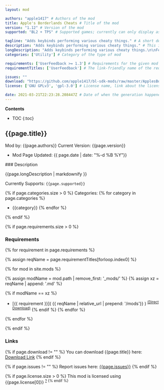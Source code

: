 ```yaml
---
layout: mod

authors: "apple1417" # Authors of the mod
title: Apple's Borderlands Cheats # Title of the mod
version: "1.12" # Version of the mod
supported: "BL2 + TPS" # Supported games; currently can only display as "BL2", "BL2 + TPS", or "TPS"

tagline: "Adds keybinds performing various cheaty things." # A short description of the mod itself.
description: "Adds keybinds performing various cheaty things." # This is set in order to keep the SEO proper
longDescription: "Adds keybinds performing various cheaty things.\n\nFeatures include (but are not limited to):\n- Infinite Ammo\n- God Mode\n- One Shot Mode\n- Ghost Mode\n- Kill All\n- Revive Self\n\nOnce enabled, visit your keybinds menu to configure binds for all these. You can also configure presets by pressing `P` when the mod is selected, which will allow you to bind multiple cheats to a single key." # Description of what the mod can do
categories: ['Utility'] # Category of the type of mod

requirements: ['UserFeedback >= 1.3'] # Requirements for the given mod
requirementTitles: ['UserFeedback'] # The link-friendly name of the requirements

issues: ""
download: "https://github.com/apple1417/bl-sdk-mods/raw/master/ApplesBorderlandsCheats/ApplesBorderlandsCheats.zip"
license: ['GNU GPLv3', 'gpl-3.0'] # License name, link about the license from https://choosealicense.com/

date: 2021-03-21T22:23:28.208447Z # Date of when the generation happened (?)
---
```

**Contents**
* TOC
{:toc}

## {{page.title}}

Mod by: {{page.authors}}
Current Version: {{page.version}}
  - Mod Page Updated: {{ page.date | date: "%-d %B %Y"}}

<p></p>
### Description

{{page.longDescription | markdownify }}

Currently Supports: `{{page.supported}}`

{% if page.categories.size > 0 %}
Categories:
{% for category in page.categories %}
  * {{category}}
{% endfor %}
<p></p>
{% endif %}

{% if page.requirements.size > 0 %}
### Requirements

{% for requirement in page.requirements %}

{% assign reqName = page.requirementTitles[forloop.index0] %}

{% for mod in site.mods %}

{% assign modName = mod.path | remove_first: '_mods/' %}
{% assign xz = reqName | append: '.md' %}

{% if modName == xz %}
* [{{ requirement }}]( {{ reqName | relative_url | prepend: '/mods'}} ) <sup>[(Direct Download)]({{mod.download}})</sup>
{% endif %}
{% endfor %}

{% endfor %}
<p></p>
{% endif %}

### Links

{% if page.download != "" %}
You can download {{page.title}} here: [Download Link]({{page.download}})
{% endif %}

{% if page.issues != "" %}
Report issues here: [{{page.issues}}]({{page.issues}})
{% endif %}

{% if page.license.size > 0 %}
This mod is licensed using {{page.license[0]}} <sup>[?](https://choosealicense.com/licenses/{{page.license[1]}})
{% endif %}